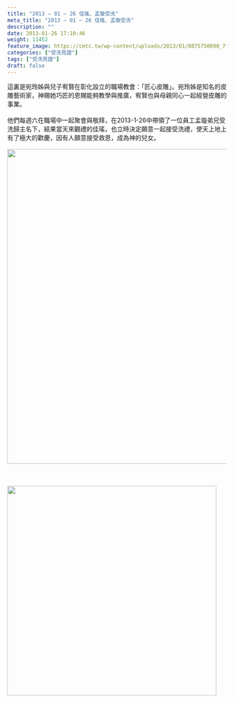 ```yaml
---
title: "2013 – 01 – 26 佳瑤、孟璇受洗"
meta_title: "2013 – 01 – 26 佳瑤、孟璇受洗"
description: ""
date: 2013-01-26 17:10:46
weight: 11452
feature_image: https://cmtc.tw/wp-content/uploads/2013/01/8875750090_7f90763dff_b.jpg
categories: ["受洗見證"]
tags: ["受洗見證"]
draft: false
---
```


這裏是宛玲姊與兒子宥賢在彰化設立的職場教會：「匠心皮雕」。宛玲姊是知名的皮雕藝術家，神賜她巧匠的恩賜能夠教學與推廣，宥賢也與母親同心一起經營皮雕的事業。<br />
<br />
他們每週六在職場中一起聚會與敬拜，在2013-1-26中帶領了一位員工孟璇弟兄受洗歸主名下，結果當天來觀禮的佳瑤，也立時決定願意一起接受洗禮，使天上地上有了極大的歡慶，因有人願意接受救恩，成為神的兒女。<br />
<br />
<img class="size-medium wp-image-11537 aligncenter" src="https://cmtc.tw/wp-content/uploads/2013/01/8874069243_d342dfa0fd_b-1.jpg" alt="" width="960" height="720" /><br />
<br />
&nbsp;<br />
<br />
<img class="size-medium wp-image-11536 aligncenter" src="https://cmtc.tw/wp-content/uploads/2013/01/581794_406796662749313_707427865_n-1.jpg" alt="" width="480" height="480" />
        